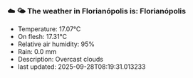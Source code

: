 ### ☁️ 🌤️  The weather in Florianópolis is: Florianópolis

- Temperature: 17.07°C
- On flesh: 17.31°C
- Relative air humidity: 95%
- Rain: 0.0 mm
- Description: Overcast clouds
- last updated: 2025-09-28T08:19:31.013233
